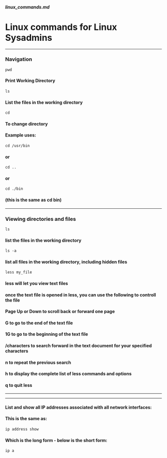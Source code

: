##### linux_commands.md

# Linux commands for Linux Sysadmins
---
### Navigation

`pwd`
#### Print Working Directory

`ls`
#### List the files in the working directory

`cd`
#### To change directory
#### Example uses:
`cd /usr/bin`
#### or
`cd ..`
#### or
`cd ./bin`
#### (this is the same as cd bin)
---
### Viewing directories and files
`ls`
#### list the files in the working directory
`ls -a`
#### list all files in the working directory, including hidden files
`less my_file`
#### less will let you view text files
#### once the text file is opened in less, you can use the following to controll the file
#### Page Up or Down to scroll back or forward one page
#### G to go to the end of the text file
#### 1G to go to the beginning of the text file
#### /characters to search forward in the text document for your specified characters
#### n to repeat the previous search
#### h to display the complete list of less commands and options
#### q to quit less


---
---
#### List and show all IP addresses associated with all network interfaces:
#### This is the same as:
`ip address show`
#### Which is the long form - below is the short form:
`ip a`

